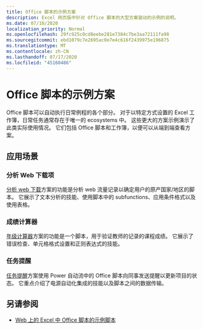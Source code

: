 ```yaml
---
title: Office 脚本的示例方案
description: Excel 网页版中针对 Office 脚本的大型方案驱动的示例的说明。
ms.date: 07/10/2020
localization_priority: Normal
ms.openlocfilehash: 29fc925c0cd8eebe281e7384c7be3aa72111fa98
ms.sourcegitcommit: ebd1079c7e2695ac0e7e4c616f2439975e196875
ms.translationtype: MT
ms.contentlocale: zh-CN
ms.lasthandoff: 07/17/2020
ms.locfileid: "45160486"
---
```

# <a name="sample-scenarios-for-office-scripts"></a>Office 脚本的示例方案

Office 脚本可以自动执行日常例程的各个部分。 对于以特定方式设置的 Excel 工作簿，日常任务通常存在于唯一的 ecosystems 中。 这些更大的方案示例演示了此类实际使用情况。 它们包括 Office 脚本和工作簿，以便可以从端到端查看方案。

## <a name="scenarios"></a>应用场景

### <a name="analyze-web-downloads"></a>分析 Web 下载项

[分析 web 下载](analyze-web-downloads.md)方案的功能是分析 web 流量记录以确定用户的原产国家/地区的脚本。 它展示了文本分析的技能、使用脚本中的 subfunctions、应用条件格式以及使用表格。

### <a name="grade-calculator"></a>成绩计算器

[年级计算器](grade-calculator.md)方案的功能是一个脚本，用于验证教师的记录的课程成绩。 它展示了错误检查、单元格格式设置和正则表达式的技能。

### <a name="task-reminders"></a>任务提醒

[任务提醒](task-reminders.md)方案使用 Power 自动流中的 Office 脚本向同事发送提醒以更新项目的状态。 它重点介绍了电源自动化集成的技能以及脚本之间的数据传输。

## <a name="see-also"></a>另请参阅

- [Web 上的 Excel 中 Office 脚本的示例脚本](../excel-samples.md)
